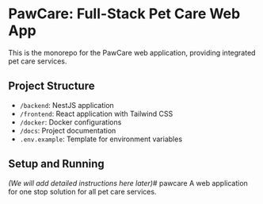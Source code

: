 # PawCare: Full-Stack Pet Care Web App

This is the monorepo for the PawCare web application, providing integrated pet care services.

## Project Structure

- `/backend`: NestJS application
- `/frontend`: React application with Tailwind CSS
- `/docker`: Docker configurations
- `/docs`: Project documentation
- `.env.example`: Template for environment variables

## Setup and Running

*(We will add detailed instructions here later)*# pawcare
A web application for one stop solution for all pet care services. 
